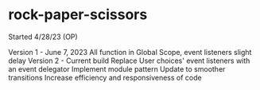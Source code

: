 # rock-paper-scissors

Started 4/28/23 (OP)

Version 1 - June 7, 2023 
    All function in Global Scope, event listeners slight delay
Version 2 - Current build
    Replace User choices' event listeners with an event delegator
    Implement module pattern
    Update to smoother transitions
    Increase efficiency and responsiveness of code
